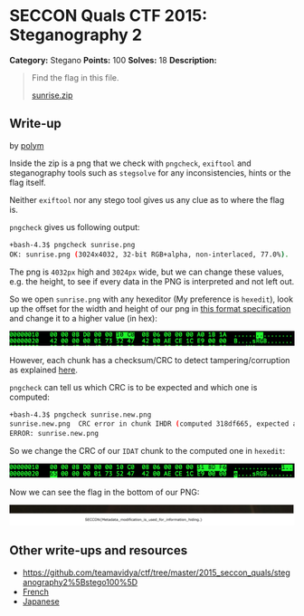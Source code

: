 # SECCON Quals CTF 2015: Steganography 2

**Category:** Stegano
**Points:** 100
**Solves:** 18
**Description:**

> Find the flag in this file.
> 
> [sunrise.zip](https://github.com/SECCON/SECCON2015_online_CTF/blob/master/Stegano/100_Steganography%202/sunrise.zip)


## Write-up

by [polym](https://github.com/abpolym)

Inside the zip is a png that we check with `pngcheck`, `exiftool` and steganography tools such as `stegsolve` for any inconsistencies, hints or the flag itself.

Neither `exiftool` nor any stego tool gives us any clue as to where the flag is.

`pngcheck` gives us following output:

```bash
+bash-4.3$ pngcheck sunrise.png 
OK: sunrise.png (3024x4032, 32-bit RGB+alpha, non-interlaced, 77.0%).
```

The png is `4032px` high and `3024px` wide, but we can change these values, e.g. the height, to see if every data in the PNG is interpreted and not left out.

So we open `sunrise.png` with any hexeditor (My preference is `hexedit`), look up the offset for the width and height of our png in [this format specification](http://www.w3.org/TR/PNG/#11IHDR) and change it to a higher value (in hex):

![](./hexedit-1.png)

However, each chunk has a checksum/CRC to detect tampering/corruption as explained [here](http://www.w3.org/TR/PNG/#5Chunk-layout).

`pngcheck` can tell us which CRC is to be expected and which one is computed:

```bash
+bash-4.3$ pngcheck sunrise.new.png 
sunrise.new.png  CRC error in chunk IHDR (computed 318df665, expected a01b1a42)
ERROR: sunrise.new.png
```

So we change the CRC of our `IDAT` chunk to the computed one in `hexedit`:

![](./hexedit-2.png)

Now we can see the flag in the bottom of our PNG:

![](./bottom.png)

## Other write-ups and resources

* <https://github.com/teamavidya/ctf/tree/master/2015_seccon_quals/steganography2%5Bstego100%5D>
* [French](http://khack40.info/seccon-ctf-2015-steganography-2/)
* [Japanese](http://iwasi.hatenablog.jp/entry/2015/12/06/190557)
